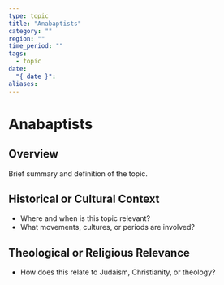 ```yaml
---
type: topic
title: "Anabaptists"
category: ""
region: ""
time_period: ""
tags:
  - topic
date:
  "{ date }": 
aliases:
---
```


# Anabaptists

## Overview

Brief summary and definition of the topic.

## Historical or Cultural Context

- Where and when is this topic relevant?
- What movements, cultures, or periods are involved?

## Theological or Religious Relevance

- How does this relate to Judaism, Christianity, or theology?